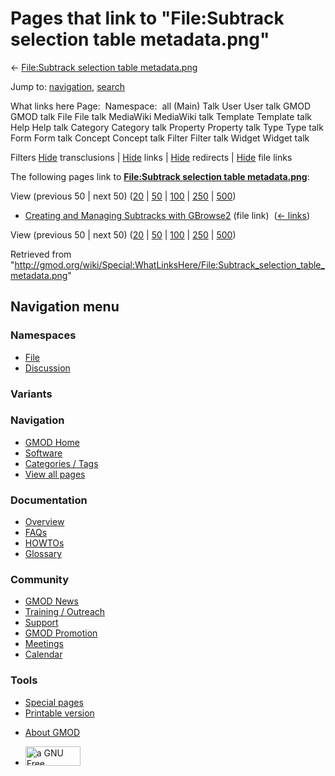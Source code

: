 <div id="mw-page-base" class="noprint">

</div>

<div id="mw-head-base" class="noprint">

</div>

<div id="content" class="mw-body" role="main">

<span id="top"></span>

<div id="mw-js-message" style="display:none;">

</div>



# <span dir="auto">Pages that link to "File:Subtrack selection table metadata.png"</span>

<div id="bodyContent">

<div id="contentSub">

← [File:Subtrack selection table
metadata.png](/wiki/File:Subtrack_selection_table_metadata.png "File:Subtrack selection table metadata.png")

</div>

<div id="jump-to-nav" class="mw-jump">

Jump to: [navigation](#mw-navigation), [search](#p-search)

</div>

<div id="mw-content-text">

What links here Page:  Namespace:  all (Main) Talk User User talk GMOD
GMOD talk File File talk MediaWiki MediaWiki talk Template Template talk
Help Help talk Category Category talk Property Property talk Type Type
talk Form Form talk Concept Concept talk Filter Filter talk Widget
Widget talk

Filters
[Hide](/mediawiki/index.php?title=Special:WhatLinksHere/File:Subtrack_selection_table_metadata.png&hidetrans=1 "Special:WhatLinksHere/File:Subtrack selection table metadata.png")
transclusions \|
[Hide](/mediawiki/index.php?title=Special:WhatLinksHere/File:Subtrack_selection_table_metadata.png&hidelinks=1 "Special:WhatLinksHere/File:Subtrack selection table metadata.png")
links \|
[Hide](/mediawiki/index.php?title=Special:WhatLinksHere/File:Subtrack_selection_table_metadata.png&hideredirs=1 "Special:WhatLinksHere/File:Subtrack selection table metadata.png")
redirects \|
[Hide](/mediawiki/index.php?title=Special:WhatLinksHere/File:Subtrack_selection_table_metadata.png&hideimages=1 "Special:WhatLinksHere/File:Subtrack selection table metadata.png")
file links

The following pages link to **[File:Subtrack selection table
metadata.png](/wiki/File:Subtrack_selection_table_metadata.png "File:Subtrack selection table metadata.png")**:

View (previous 50 \| next 50)
([20](/mediawiki/index.php?title=Special:WhatLinksHere/File:Subtrack_selection_table_metadata.png&limit=20 "Special:WhatLinksHere/File:Subtrack selection table metadata.png")
\|
[50](/mediawiki/index.php?title=Special:WhatLinksHere/File:Subtrack_selection_table_metadata.png&limit=50 "Special:WhatLinksHere/File:Subtrack selection table metadata.png")
\|
[100](/mediawiki/index.php?title=Special:WhatLinksHere/File:Subtrack_selection_table_metadata.png&limit=100 "Special:WhatLinksHere/File:Subtrack selection table metadata.png")
\|
[250](/mediawiki/index.php?title=Special:WhatLinksHere/File:Subtrack_selection_table_metadata.png&limit=250 "Special:WhatLinksHere/File:Subtrack selection table metadata.png")
\|
[500](/mediawiki/index.php?title=Special:WhatLinksHere/File:Subtrack_selection_table_metadata.png&limit=500 "Special:WhatLinksHere/File:Subtrack selection table metadata.png"))

- [Creating and Managing Subtracks with
  GBrowse2](/wiki/Creating_and_Managing_Subtracks_with_GBrowse2 "Creating and Managing Subtracks with GBrowse2")
  (file link) ‎ <span class="mw-whatlinkshere-tools">([←
  links](/mediawiki/index.php?title=Special:WhatLinksHere&target=Creating+and+Managing+Subtracks+with+GBrowse2 "Special:WhatLinksHere"))</span>

View (previous 50 \| next 50)
([20](/mediawiki/index.php?title=Special:WhatLinksHere/File:Subtrack_selection_table_metadata.png&limit=20 "Special:WhatLinksHere/File:Subtrack selection table metadata.png")
\|
[50](/mediawiki/index.php?title=Special:WhatLinksHere/File:Subtrack_selection_table_metadata.png&limit=50 "Special:WhatLinksHere/File:Subtrack selection table metadata.png")
\|
[100](/mediawiki/index.php?title=Special:WhatLinksHere/File:Subtrack_selection_table_metadata.png&limit=100 "Special:WhatLinksHere/File:Subtrack selection table metadata.png")
\|
[250](/mediawiki/index.php?title=Special:WhatLinksHere/File:Subtrack_selection_table_metadata.png&limit=250 "Special:WhatLinksHere/File:Subtrack selection table metadata.png")
\|
[500](/mediawiki/index.php?title=Special:WhatLinksHere/File:Subtrack_selection_table_metadata.png&limit=500 "Special:WhatLinksHere/File:Subtrack selection table metadata.png"))

</div>

<div class="printfooter">

Retrieved from
"<http://gmod.org/wiki/Special:WhatLinksHere/File:Subtrack_selection_table_metadata.png>"

</div>

<div id="catlinks" class="catlinks catlinks-allhidden">

</div>

<div class="visualClear">

</div>

</div>

</div>

<div id="mw-navigation">

## Navigation menu

<div id="mw-head">



<div id="left-navigation">

<div id="p-namespaces" class="vectorTabs" role="navigation"
aria-labelledby="p-namespaces-label">

### Namespaces

- <span id="ca-nstab-image"><a href="/wiki/File:Subtrack_selection_table_metadata.png" accesskey="c"
  title="View the file page [c]">File</a></span>
- <span id="ca-talk"><a
  href="/mediawiki/index.php?title=File_talk:Subtrack_selection_table_metadata.png&amp;action=edit&amp;redlink=1"
  accesskey="t"
  title="Discussion about the content page [t]">Discussion</a></span>

</div>

<div id="p-variants" class="vectorMenu emptyPortlet" role="navigation"
aria-labelledby="p-variants-label">

### 

### Variants[](#)

<div class="menu">

</div>

</div>

</div>

<div id="right-navigation">





</div>



</div>

</div>

</div>

<div id="mw-panel">

<div id="p-logo" role="banner">

<a href="/wiki/Main_Page"
style="background-image: url(http://gmod.org/images/GMOD-cogs.png);"
title="Visit the main page"></a>

</div>

<div id="p-Navigation" class="portal" role="navigation"
aria-labelledby="p-Navigation-label">

### Navigation

<div class="body">

- <span id="n-GMOD-Home">[GMOD Home](/wiki/Main_Page)</span>
- <span id="n-Software">[Software](/wiki/GMOD_Components)</span>
- <span id="n-Categories-.2F-Tags">[Categories /
  Tags](/wiki/Categories)</span>
- <span id="n-View-all-pages">[View all
  pages](/wiki/Special:AllPages)</span>

</div>

</div>

<div id="p-Documentation" class="portal" role="navigation"
aria-labelledby="p-Documentation-label">

### Documentation

<div class="body">

- <span id="n-Overview">[Overview](/wiki/Overview)</span>
- <span id="n-FAQs">[FAQs](/wiki/Category:FAQ)</span>
- <span id="n-HOWTOs">[HOWTOs](/wiki/Category:HOWTO)</span>
- <span id="n-Glossary">[Glossary](/wiki/Glossary)</span>

</div>

</div>

<div id="p-Community" class="portal" role="navigation"
aria-labelledby="p-Community-label">

### Community

<div class="body">

- <span id="n-GMOD-News">[GMOD News](/wiki/GMOD_News)</span>
- <span id="n-Training-.2F-Outreach">[Training /
  Outreach](/wiki/Training_and_Outreach)</span>
- <span id="n-Support">[Support](/wiki/Support)</span>
- <span id="n-GMOD-Promotion">[GMOD
  Promotion](/wiki/GMOD_Promotion)</span>
- <span id="n-Meetings">[Meetings](/wiki/Meetings)</span>
- <span id="n-Calendar">[Calendar](/wiki/Calendar)</span>

</div>

</div>

<div id="p-tb" class="portal" role="navigation"
aria-labelledby="p-tb-label">

### Tools

<div class="body">

- <span id="t-specialpages"><a href="/wiki/Special:SpecialPages" accesskey="q"
  title="A list of all special pages [q]">Special pages</a></span>
- <span id="t-print"><a
  href="/mediawiki/index.php?title=Special:WhatLinksHere/File:Subtrack_selection_table_metadata.png&amp;printable=yes"
  rel="alternate" accesskey="p"
  title="Printable version of this page [p]">Printable version</a></span>

</div>

</div>

</div>

</div>

<div id="footer" role="contentinfo">

- <span id="footer-places-about">[About
  GMOD](/wiki/GMOD:About "GMOD:About")</span>

<!-- -->

- <span id="footer-copyrightico">[<img src="http://www.gnu.org/graphics/gfdl-logo-small.png" width="88"
  height="31" alt="a GNU Free Documentation License" />](http://www.gnu.org/licenses/fdl-1.3.html)</span>


<div style="clear:both">

</div>

</div>
